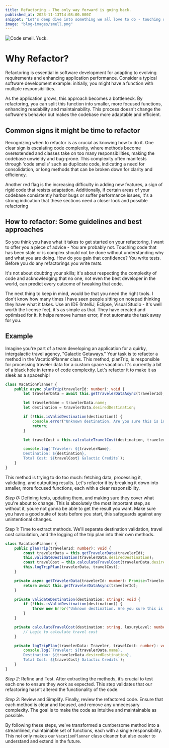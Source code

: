```yaml
---
title: Refactoring - The only way forward is going back. 
published_at: 2023-11-13T14:08:00.000Z
snippet: "Let's deep dive into something we all love to do - touching other peoples stale old code."
image: "blog-images/smell.png"
---
```



![Code smell. Yuck.](../blog-images/smell.png)

# Why Refactor?

Refactoring is essential in software development for adapting to evolving requirements and enhancing application performance. Consider a typical software development example: initially, you might have a function with multiple responsibilities. 

As the application grows, this approach becomes a bottleneck. By refactoring, you can split this function into smaller, more focused functions, enhancing readability and maintainability. This process doesn't change the software's behavior but makes the codebase more adaptable and efficient.

## Common signs it might be time to refactor
Recognizing when to refactor is as crucial as knowing how to do it. One clear sign is escalating code complexity, where methods become overextended and classes take on too many responsibilities, making the codebase unwieldy and bug-prone. This complexity often manifests through 'code smells' such as duplicate code, indicating a need for consolidation, or long methods that can be broken down for clarity and efficiency. 

Another red flag is the increasing difficulty in adding new features, a sign of rigid code that resists adaptation. Additionally, if certain areas of your codebase consistently harbor bugs or suffer performance issues, it's a strong indication that these sections need a closer look and possible refactoring

## How to refactor: Some guidelines and best approaches

So you think you have what it takes to get started on your refactoring, I want to offer you a piece of advice - You are probably not. Touching code that has been stale or is complex should not be done without understanding why and what you are doing. How do you gain that confidence? You write tests. Before you do any refactorings you write _tests_.

It's not about doubting your skills; it's about respecting the complexity of code and acknowledging that no one, not even the best developer in the world, can predict every outcome of tweaking that code.

The next thing to keep in mind, would be that you need the right tools. I don't know how many times I have seen people sitting on notepad thinking they have what it takes. Use an IDE (IntelliJ, Eclipse, Visual Studio - It's well worth the license fee), it's as simple as that. They have created and optimised for it. It helps remove human error, if not automate the task away for you.


## Example

Imagine you're part of a team developing an application for a quirky, intergalactic travel agency, "Galactic Getaways." Your task is to refactor a method in the VacationPlanner class. This method, planTrip, is responsible for processing traveler data for a custom space vacation. It's currently a bit of a black hole in terms of code complexity. Let's refactor it to make it as sleek as a spaceship!

```typescript
class VacationPlanner {
    public async planTrip(travelerId: number): void {
        let travelerData = await this.getTravelerDataAsync(travelerId);

        let travelerName = travelerData.name;
        let destination = travelerData.desiredDestination;

        if (!this.isValidDestination(destination)) {
            console.error("Unknown destination. Are you sure this is in this galaxy?");
            return;
        }

        let travelCost = this.calculateTravelCost(destination, travelerData.luxuryLevel);

        console.log(`Traveler: ${travelerName}, 
        Destination: ${destination}, 
        Total Cost: ${travelCost} Galactic Credits`);
    }
}

```

This method is trying to do too much: fetching data, processing it, validating, and outputting results. Let's refactor it by breaking it down into smaller, more focused functions, each with a clear responsibility.


*Step 0:* Defining tests, updating them, and making sure they cover what you're about to change.
This is absolutely the most important step, as without it, youre not gonna be able to get the result you want. Make sure you have a good suite of tests before you start, this safeguards against any unintentional changes.

Step 1: Time to extract methods. We'll separate destination validation, travel cost calculation, and the logging of the trip plan into their own methods.

```typescript
class VacationPlanner {
    public planTrip(travelerId: number): void {
        const travelerData = this.getTravelerData(travelerId);
        this.validateDestination(travelerData.desiredDestination);
        const travelCost = this.calculateTravelCost(travelerData.desiredDestination, travelerData.luxuryLevel);
        this.logTripPlan(travelerData, travelCost);
    }

    private async getTravelerData(travelerId: number): Promise<Traveler> {
        return await this.getTravelerDataAsync(travelerId);
    }

    private validateDestination(destination: string): void {
        if (!this.isValidDestination(destination)) {
            throw new Error("Unknown destination. Are you sure this is in this galaxy?");
        }
    }

    private calculateTravelCost(destination: string, luxuryLevel: number): number {
        // Logic to calculate travel cost
    }

    private logTripPlan(travelerData: Traveler, travelCost: number): void {
        console.log(`Traveler: ${travelerData.name}, 
        Destination: ${travelerData.desiredDestination}, 
        Total Cost: ${travelCost} Galactic Credits`);
    }
}

```

*Step 2*: Refine and Test. After extracting the methods, it’s crucial to test each one to ensure they work as expected. This step validates that our refactoring hasn’t altered the functionality of the code.

*Step 3*: Review and Simplify. Finally, review the refactored code. Ensure that each method is clear and focused, and remove any unnecessary complexity. The goal is to make the code as intuitive and maintainable as possible.

By following these steps, we've transformed a cumbersome method into a streamlined, maintainable set of functions, each with a single responsibility. This not only makes our `VacationPlanner` class cleaner but also easier to understand and extend in the future.



